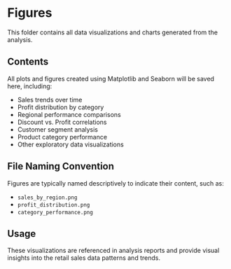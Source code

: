 # Figures

This folder contains all data visualizations and charts generated from the analysis.

## Contents

All plots and figures created using Matplotlib and Seaborn will be saved here, including:

- Sales trends over time
- Profit distribution by category
- Regional performance comparisons
- Discount vs. Profit correlations
- Customer segment analysis
- Product category performance
- Other exploratory data visualizations

## File Naming Convention

Figures are typically named descriptively to indicate their content, such as:
- `sales_by_region.png`
- `profit_distribution.png`
- `category_performance.png`

## Usage

These visualizations are referenced in analysis reports and provide visual insights into the retail sales data patterns and trends.
